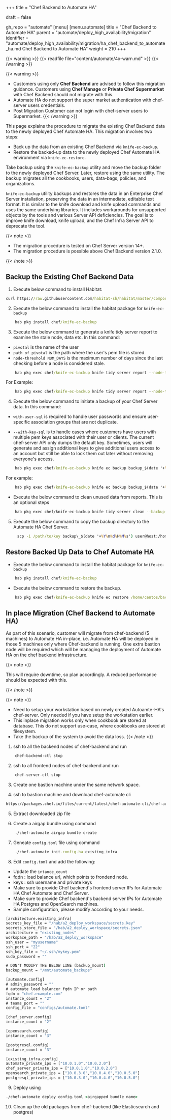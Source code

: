 +++
title = "Chef Backend to Automate HA"

draft = false

gh_repo = "automate"
[menu]
  [menu.automate]
    title = "Chef Backend to Automate HA"
    parent = "automate/deploy_high_availability/migration"
    identifier = "automate/deploy_high_availability/migration/ha_chef_backend_to_automate_ha.md Chef Backend to Automate HA"
    weight = 210
+++

{{< warning >}}
{{< readfile file="content/automate/4x-warn.md" >}}
{{< /warning >}}

{{< warning >}}
- Customers using only **Chef Backend** are advised to follow this migration guidance. Customers using **Chef Manage** or **Private Chef Supermarket** with Chef Backend should not migrate with this.
- Automate HA do not support the super market authentication with chef-server users credentials. 
- Post Migration Customer can not login with chef-server users to Supermarket. 
{{< /warning >}}

This page explains the procedure to migrate the existing Chef Backend data to the newly deployed Chef Automate HA. This migration involves two steps:

-   Back up the data from an existing Chef Backend via `knife-ec-backup`.
-   Restore the backed-up data to the newly deployed Chef Automate HA environment via `knife-ec-restore`.

Take backup using the `knife-ec-backup` utility and move the backup folder to the newly deployed Chef Server. Later, restore using the same utility. The backup migrates all the cookbooks, users, data-bags, policies, and organizations.

`knife-ec-backup` utility backups and restores the data in an Enterprise Chef Server installation, preserving the data in an intermediate, editable text format. It is similar to the knife download and knife upload commands and uses the same underlying libraries. It includes workarounds for unsupported objects by the tools and various Server API deficiencies. The goal is to improve knife download, knife upload, and the Chef Infra Server API to deprecate the tool.

{{< note >}}

- The migration procedure is tested on Chef Server version 14+.
- The migration procedure is possible above Chef Backend version 2.1.0.

{{< /note >}}

## Backup the Existing Chef Backend Data

1.   Execute below command to install Habitat:

```cmd
curl https://raw.githubusercontent.com/habitat-sh/habitat/master/components/hab/install.sh \ | sudo bash
```
 
2.   Execute the below command to install the habitat package for `knife-ec-backup`

```cmd
    hab pkg install chef/knife-ec-backup
```

3.   Execute the below command to generate a knife tidy server report to examine the stale node, data etc.
     In this command:
-   `pivotal` is the name of the user
-   `path of pivotal` is the path where the user's pem file is stored.
-   `node-threshold NUM_DAYS` is the maximum number of days since the last checking before a node is considered stale.

```cmd
    hab pkg exec chef/knife-ec-backup knife tidy server report --node-threshold 60 -s <chef server URL> -u <pivotal> -k <path of pivotal>
```
For Example:

```cmd
    hab pkg exec chef/knife-ec-backup knife tidy server report --node-threshold 60 -s https://chef.io -u pivotal -k /etc/opscode/pivotal.pem
```

4.   Execute the below command to initiate a backup of your Chef Server data. 
    In this command:

- `with-user-sql` is required to handle user passwords and ensure user-specific association groups that are not duplicate.

- `--with-key-sql` is to handle cases where customers have users with multiple pem keys associated with their user or clients. The current chef-server API only dumps the default key. Sometimes, users will generate and assign additional keys to give additional users access to an account but still be able to lock them out later without removing everyone's access.

```cmd
    hab pkg exec chef/knife-ec-backup knife ec backup backup_$(date '+%Y%m%d%H%M%s') --webui-key /etc/opscode/webui_priv.pem -s <chef server
```

For example:

```cmd
    hab pkg exec chef/knife-ec-backup knife ec backup backup_$(date '+%Y%m%d%H%M%s') --webui-key /etc/opscode/webui_priv.pem -s https://chef.io`.
```

-  Execute the below command to clean unused data from reports. This is an optional steps

``` bash
    hab pkg exec chef/knife-ec-backup knife tidy server clean --backup-path /path/to/an-ec-backup
```

5.   Execute the below command to copy the backup directory to the Automate HA Chef Server.
```cmd
     scp -i /path/to/key backup\_$(date '+%Y%m%d%H%M%s') user@host:/home/user
```

## Restore Backed Up Data to Chef Automate HA

-   Execute the below command to install the habitat package for `knife-ec-backup`

```cmd
    hab pkg install chef/knife-ec-backup
```

-   Execute the below command to restore the backup.

```cmd
    hab pkg exec chef/knife-ec-backup knife ec restore /home/centos/backup\_2021061013191623331154 -yes --concurrency 1 --webui-key /hab/svc/automate-cs-oc-erchef/data/webui\_priv.pem --purge -c /hab/pkgs/chef/chef-server-ctl/*/*/omnibus-ctl/spec/fixtures/pivotal.rb
```

## In place Migration (Chef Backend to Automate HA)

As part of this scenario, customer will migrate from chef-backend (5 machines) to Automate HA in-place, i.e. Automate HA will be deployed in those 5 machines only where Chef-backend is running. One extra bastion node will be required which will be managing the deployment of Automate HA on the chef backend infrastructure.

{{< note >}}

This will require downtime, so plan accordingly. A reduced performance should be expected with this. 

{{< /note >}}

{{< note >}}

- Need to setup your workstation based on newly created Autoamte-HA's chef-server. Only needed if you have setup the workstation earlier. 
- This inplace migration works only when cookbook are stored at database. This do not support use-case, where cookbooks are stored at filesystem. 
- Take the backup of the system to avoid the data loss.
{{< /note >}}

1. ssh to all the backend nodes of chef-backend and run

```cmd
    chef-backend-ctl stop
```

2. ssh to all frontend nodes of chef-backend and run

```cmd
    chef-server-ctl stop
```

3. Create one bastion machine under the same network space.

4. ssh to bastion machine and download chef-automate cli

```cmd
https://packages.chef.io/files/current/latest/chef-automate-cli/chef-automate_linux_amd64.zip
```

5. Extract downloaded zip file

6. Create a airgap bundle using command

```cmd
    ./chef-automate airgap bundle create 
```

7. Geneate `config.toml` file using command

```cmd 
    ./chef-automate init-config-ha existing_infra 
```

8. Edit `config.toml` and add the following:

- Update the `intance_count`  
- fqdn : load balance url, which points to frondend node.
- keys : ssh username and private keys
- Make sure to provide Chef backend's frontend server IPs for Automate HA Chef Automate and Chef Server.
- Make sure to provide Chef backend's backend server IPs for Automate HA Postgres and OpenSearch machines.
- Sample configuration, please modify according to your needs.

```cmd
[architecture.existing_infra]
secrets_key_file = "/hab/a2_deploy_workspace/secrets.key"
secrets_store_file = "/hab/a2_deploy_workspace/secrets.json"
architecture = "existing_nodes"
workspace_path = "/hab/a2_deploy_workspace"
ssh_user = "myusername"
ssh_port = "22"
ssh_key_file = "~/.ssh/mykey.pem"
sudo_password = ""

# DON'T MODIFY THE BELOW LINE (backup_mount)
backup_mount = "/mnt/automate_backups"

[automate.config]
# admin_password = ""
# automate load balancer fqdn IP or path
fqdn = "chef.example.com"
instance_count = "2"
# teams_port = ""
config_file = "configs/automate.toml"

[chef_server.config]
instance_count = "2"

[opensearch.config]
instance_count = "3"

[postgresql.config]
instance_count = "3"

[existing_infra.config]
automate_private_ips = ["10.0.1.0","10.0.2.0"]
chef_server_private_ips = ["10.0.1.0","10.0.2.0"]
opensearch_private_ips = ["10.0.3.0","10.0.4.0","10.0.5.0"]
postgresql_private_ips = ["10.0.3.0","10.0.4.0","10.0.5.0"]
```

9. Deploy using

```cmd
./chef-automate deploy config.toml <airgapped bundle name>
```

10. Clean up the old packages from chef-backend (like Elasticsearch and postgres)
